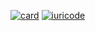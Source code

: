 [![card](https://github-readme-stats.vercel.app/api?username=oghenrique&theme=highcontrast)](https://github.com/anuraghazra/github-readme-stats)
[![iuricode](https://github-readme-stats.vercel.app/api/top-langs/?username=oghenrique&theme=highcontrast)](https://github.com/anuraghazra/github-readme-stats)
